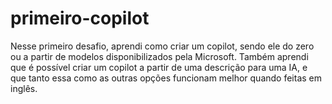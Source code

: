 # primeiro-copilot

Nesse primeiro desafio, aprendi como criar um copilot, sendo ele do zero ou a partir de modelos disponibilizados pela Microsoft.
Também aprendi que é possível criar um copilot a partir de uma descrição para uma IA, e que tanto essa como as outras opções funcionam melhor quando feitas em inglês.
